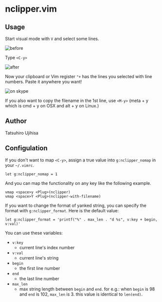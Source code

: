 # nclipper.vim

## Usage

Start visual mode with `V` and select some lines.

![before](http://gyazo.com/ef8121528e4a269ce894e25c289b489a.png)

Type `<C-y>`

![after](http://gyazo.com/2b56de0c4f7603df7a00e9845704b39c.png)

Now your clipboard or Vim register `"+` has the lines you selected with line numbers. Paste it anywhere you want!

![on skype](http://gyazo.com/5000e1cca5ad81203541fb7e3ce82a50.png)

If you also want to copy the filename in the 1st line, use `<M-y>` (meta + y which is cmd + y on OSX and alt + y on Linux.)

## Author

Tatsuhiro Ujihisa

## Configulation

If you don't want to map `<C-y>`, assign a true value into `g:nclipper_nomap` in your `~/.vimrc`.

    let g:nclipper_nomap = 1

And you can map the functionality on any key like the following example.

    vmap <space>y <Plug>(nclipper)
    vmap <space>Y <Plug>(nclipper-with-filename)

If you want to change the format of yanked string,
you can specify the format with `g:nclipper_format`.
Here is the default value:

    let g:nclipper_format = 'printf("%" . max_len . "d %s", v:key + begin, v:val)'

You can use these variables:

- `v:key`
    - current line's index number
- `v:val`
    - current line's string
- `begin`
    - the first line number
- `end`
    - the last line number
- `max_len`
    - max string length between `begin` and `end`.
    for e.g.: when `begin` is 98 and `end` is 102, `max_len` is 3.
    this value is identical to `len(end)`.
